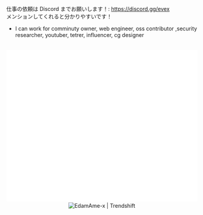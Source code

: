 仕事の依頼は Discord までお願いします！: https://discord.gg/evex  
メンションしてくれると分かりやすいです！

- I can work for
comminuty owner, web engineer, oss contributor ,security researcher, youtuber, tetrer, influencer, cg designer


<div align="center">
	<br>
	<picture>
		<source media="(min-width: 720px)" srcset="./test/1.svg">
		<img src="./test/2.svg" width="100%" height="400px" alt="hero">
	</picture>
	<br>
	<img src="https://trendshift.io/api/badge/developers/6698" alt="EdamAme-x | Trendshift" style="width: 250px; height: 55px;" width="250" height="55"/>
</div>
<!-- これが種 -->
<a accesskey="x" href="https://evex.land"></a>

